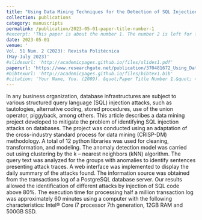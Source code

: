 ```yaml
---
title: "Using Data Mining Techniques for the Detection of SQL Injection Attacks on Database Systems"
collection: publications
category: manuscripts
permalink: /publication/2023-05-01-paper-title-number-1
#excerpt: 'This paper is about the number 1. The number 2 is left for future work.'
date: 2023-05-01
venue: '
Vol. 51 Num. 2 (2023): Revista Politécnica
(May-July 2023)'
#slidesurl: 'http://academicpages.github.io/files/slides1.pdf'
paperurl: 'https://www.researchgate.net/publication/370481672_Using_Data_Mining_Techniques_for_the_Detection_of_SQL_Injection_Attacks_on_Database_Systems'
#bibtexurl: 'http://academicpages.github.io/files/bibtex1.bib'
#citation: 'Your Name, You. (2009). &quot;Paper Title Number 1.&quot; <i>Journal 1</i>. 1(1).'
---
```




In any business organization, database infrastructures are subject to various structured query language (SQL) injection attacks, such as tautologies, alternative coding, stored procedures, use of the union operator, piggyback, among others. This article describes a data mining project developed to mitigate the problem of identifying SQL injection attacks on databases. The project was conducted using an adaptation of the cross-industry standard process for data mining (CRISP-DM) methodology. A total of 12 python libraries was used for cleaning, transformation, and modeling. The anomaly detection model was carried out using clustering by the k – nearest neighbors (kNN) algorithm. The query text was analyzed for the groups with anomalies to identify sentences presenting attack traces. A web interface was implemented to display the daily summary of the attacks found. The information source was obtained from the transactions log of a PostgreSQL database server. Our results allowed the identification of different attacks by injection of SQL code above 80%. The execution time for processing half a million transaction log was approximately 60 minutes using a computer with the following characteristics: Intel® Core i7 processor 7th generation, 12GB RAM and 500GB SSD.